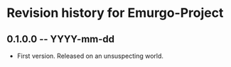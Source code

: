 # Revision history for Emurgo-Project

## 0.1.0.0 -- YYYY-mm-dd

* First version. Released on an unsuspecting world.
